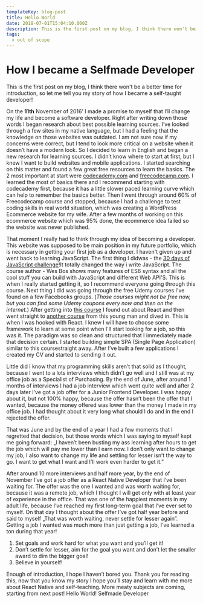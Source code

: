 ```yaml
---
templateKey: blog-post
title: Hello World
date: 2018-07-01T15:04:10.000Z
description: This is the first post on my blog, I think there won't be a better time for introduction, so let me tell you my story of how I became a self-taught developer!
tags:
  - out of scope
---
```


# How I became a Selfmade Developer

This is the first post on my blog, I think there won't be a better time for introduction, so let me tell you my story of how I became a self-taught developer!

On the **11th** November of 2016’ I made a promise to myself that I’ll change my life and become a software developer. Right after writing down those words I began research about best possible learning sources.
I’ve looked through a few sites in my native language, but I had a feeling that the knowledge on those websites was outdated. I am not sure now if my concerns were correct, but I tend to look more critical on a website when it doesn’t have a modern look.
So I decided to learn in English and began a new research for learning sources. I didn’t know where to start at first, but I knew I want to build websites and mobile applications. I started searching on this matter and found a few great free resources to learn the basics. The 2 most important at start were [codecademy.com](http://codecademy.com/) and [freecodecamp.com](http://freecodecamp.com/).
I learned the most of basics there and I recommend starting with codecademy first, because it has a little slower paced learning curve which can help to remember the basics better.
Then I went through around 60% of Freecodecamp course and stopped, because I had a challenge to test coding skills in real world situation, which was creating a WordPress Ecommerce website for my wife. After a few months of working on this ecommerce website which was 95% done, the ecommerce idea failed so the website was never published.

That moment I really had to think through my idea of becoming a developer. This website was supposed to be main position in my future portfolio, which is necessary in getting your first job as a developer.
I haven't given up and went back to learning JavaScript. The first thing I didwas - the [30 days of JavaScript challenge](https://bit.ly/2tDsQvM)!It totally changed the way i write JavaScript. The course author - Wes Bos shows many features of ES6 syntax and all the cool stuff you can build with JavaScript and different Web API'S. This is when I really started getting it, so I recommend everyone going through this course.
Next thing I did was going through the free Udemy courses I've found on a few Facebooks groups. (*Those courses might not be free now, but you can find some Udemy coupons every now and then on the internet.*) After getting into [this course](https://www.udemy.com/es6-in-depth/learn/v4/) I found out about React and then went straight to [another course](https://www.udemy.com/react-js-and-redux-mastering-web-apps/learn/v4/overview) from this young man and dived in. This is when I was hooked with React. I knew I will have to choose some framework to learn at some point when I'll start looking for a job, so this was it.
The paradigm was so clean and structured that I immediately made that decision certain. I started building simple SPA (Single Page Application) similar to this coursestraight away. After I’ve built a few applications I created my CV and started to sending it out.

Little did I know that my programming skills aren’t that solid as I thought, because I went to a lots interviews which didn’t go well and I still was at my office job as a Specialist of Purchasing.
By the end of June, after around 1 months of interviews I had a job interview which went quite well and after 2 days later I’ve got a job offer for a Junior Frontend Developer. I was happy about it, but not 100% happy, because the offer hasn’t been the offer that I wanted, because the money offered was lower than the money I made in my office job. I had thought about it very long what should I do and in the end I rejected the offer.

That was June and by the end of a year I had a few moments that I regretted that decision, but those words which I was saying to myself kept me going forward:
„I haven’t been busting my ass learning after hours to get the job which will pay me lower than I earn now. I don’t only want to change my job, I also want to change my life and settling for lesser isn’t the way to go. I want to get what I want and I’ll work even harder to get it.”

After around 10 more interviews and half more year, by the end of November I’ve got a job offer as a React Native Developer that I’ve been waiting for. The offer was the one I wanted and was worth waiting for, because it was a remote job, which I thought I will get only with at least year of experience in the office.
That was one of the happiest moments in my adult life, because I’ve reached my first long-term goal that I’ve ever set to myself. On that day I thought about the offer I’ve got half year before and said to myself „That was worth waiting, never settle for lesser again”.
Getting a job I wanted was much more than just getting a job, I’ve learned a ton during that year!

1. Set goals and work hard for what you want and you’ll get it!
2. Don’t settle for lesser, aim for the goal you want and don’t let the smaller award to dim the bigger goal!
3. Believe in yourself!

Enough of introduction, I hope I haven’t bored you. Thank you for reading this, now that you know my story I hope you’ll stay and learn with me more about React Native and self-teaching. More meaty subjects are coming, starting from next post!
Hello World!
Selfmade Developer
